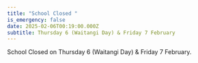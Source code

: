 ```yaml
---
title: "School Closed "
is_emergency: false
date: 2025-02-06T00:19:00.000Z
subtitle: Thursday 6 (Waitangi Day) & Friday 7 February
---
```

School Closed on Thursday 6 (Waitangi Day) & Friday 7 February.
